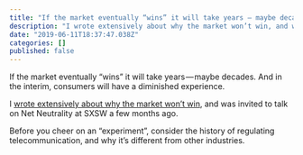 ```yaml
---
title: "If the market eventually “wins” it will take years — maybe decades."
description: "I wrote extensively about why the market won’t win, and was invited to talk on Net Neutrality at SXSW a few months ago."
date: "2019-06-11T18:37:47.038Z"
categories: []
published: false
---
```


If the market eventually “wins” it will take years — maybe decades. And in the interim, consumers will have a diminished experience.

I [wrote extensively about why the market won’t win](https://medium.freecodecamp.org/inside-the-invisible-war-for-the-open-internet-dd31a29a3f08), and was invited to talk on Net Neutrality at SXSW a few months ago.

Before you cheer on an “experiment”, consider the history of regulating telecommunication, and why it’s different from other industries.
